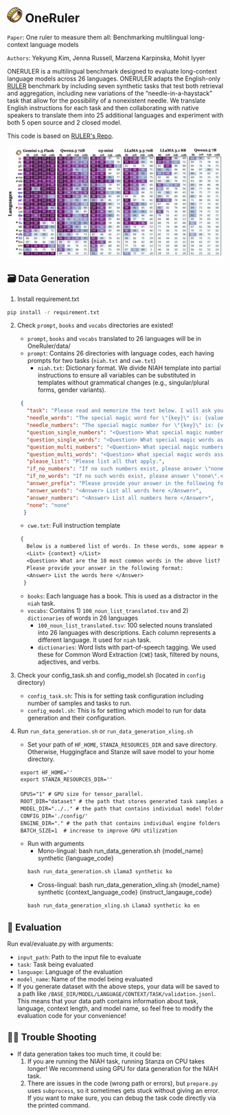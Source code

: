 # <img src="misc/oneruler.png" alt="ONERULER" width="35" height="35"> OneRuler
`Paper`: One ruler to measure them all: Benchmarking multilingual long-context language models 

`Authors`: Yekyung Kim, Jenna Russell, Marzena Karpinska, Mohit Iyyer

ONERULER is a multilingual benchmark designed to evaluate long-context language models across 26 languages. ONERULER adapts the English-only [RULER](https://arxiv.org/pdf/2404.06654) benchmark by including seven synthetic tasks that test both retrieval and aggregation, including new variations of the “needle-in-a-haystack” task that allow for the possibility of a nonexistent needle. We translate English instructions for each task and then collaborating with native speakers to translate them into 25 additional languages and experiment with both 5 open source and 2 closed model.

This code is based on [RULER's Repo](https://github.com/NVIDIA/RULER). 

![Micro-accuracy across context-lengths and languages for all NIAH tasksk](./misc/heatmap.png)

## 🗃️ Data Generation

1. Install requirement.txt
```bash
pip install -r requirement.txt
```

2. Check `prompt`, `books` and `vocabs` directories are existed!
   * `prompt`, `books` and `vocabs` translated to 26 languages will be in OneRuler/data/
   * `prompt`: Contains 26 directories with language codes, each having prompts for two tasks (`niah.txt` and `cwe.txt`)
     * `niah.txt`: Dictionary format. We divide NIAH template into partial instructions to ensure all variables can be substituted in templates without grammatical changes (e.g., singular/plural forms, gender variants).
   ```json
    {
      "task": "Please read and memorize the text below. I will ask you about it later.\n\n<text>\n{context}\n</text>\n\n",
      "needle_words": "The special magic word for \"{key}\" is: {value} ",
      "needle_numbers": "The special magic number for \"{key}\" is: {value} ",
      "question_single_numbers": "<Question> What special magic numbers associated with \"{query1}\" are mentioned in the provided text?",
      "question_single_words": "<Question> What special magic words associated with \"{query1}\" are mentioned in the provided text?",
      "question_multi_numbers": "<Question> What special magic numbers associated with \"{query1}\" and \"{query2}\" are mentioned in the provided text?",
      "question_multi_words": "<Question> What special magic words associated with \"{query1}\" and \"{query2}\" are mentioned in the provided text? ",
      "please_list": "Please list all that apply.",
      "if_no_numbers": "If no such numbers exist, please answer \"none\".</Question>\n\n\n",
      "if_no_words": "If no such words exist, please answer \"none\".</Question>\n\n\n",
      "answer_prefix": "Please provide your answer in the following format:\n",
      "answer_words": "<Answer> List all words here </Answer>",
      "answer_numbers": "<Answer> List all numbers here </Answer>",
      "none": "none"
     }
     ```
     * `cwe.txt`: Full instruction template
   ```txt
    {
      Below is a numbered list of words. In these words, some appear more often than others. Memorize the ones that appear most often.
      <List> {context} </List>
      <Question> What are the 10 most common words in the above list? </Question> 
      Please provide your answer in the following format:
      <Answer> List the words here </Answer>
     }
   ```
   * `books`: Each language has a book. This is used as a distractor in the `niah` task.
   * `vocabs`: Contains 1) `100_noun_list_translated.tsv` and 2) `dictionaries` of words in 26 languages
     * `100_noun_list_translated.tsv`: 100 selected nouns translated into 26 languages with descriptions. Each column represents a different language. It used for `niah` task.
     * `dictionaries`: Word lists with part-of-speech tagging. We used these for Common Word Extraction (`CWE`) task, filtered by nouns, adjectives, and verbs.

3. Check your config_task.sh and config_model.sh (located in `config` directory)
   * `config_task.sh`: This is for setting task configuration including number of samples and tasks to run.
   * `config_model.sh`: This is for setting which model to run for data generation and their configuration.

4. Run `run_data_generation.sh` or `run_data_generation_xling.sh`
   * Set your path of `HF_HOME`, `STANZA_RESOURCES_DIR` and save directory. Otherwise, Huggingface and Stanze will save model to your home directory.
   ```markdown
    export HF_HOME=''
    export STANZA_RESOURCES_DIR=''

    GPUS="1" # GPU size for tensor_parallel.
    ROOT_DIR="dataset" # the path that stores generated task samples and model predictions.
    MODEL_DIR="../.." # the path that contains individual model folders from HUggingface.
    CONFIG_DIR='./config/'
    ENGINE_DIR="." # the path that contains individual engine folders from TensorRT-LLM.
    BATCH_SIZE=1  # increase to improve GPU utilization
   ```
   * Run with arguments
     * Mono-lingual: bash run_data_generation.sh {model_name} synthetic {language_code}
     ```markdown
     bash run_data_generation.sh Llama3 synthetic ko
      ```
     * Cross-lingual: bash run_data_generation_xling.sh {model_name} synthetic {context_language_code} {instruct_langauge_code}
     ```markdown
     bash run_data_generation_xling.sh Llama3 synthetic ko en
      ```
## 🔬 Evaluation

Run eval/evaluate.py with arguments:
* `input_path`: Path to the input file to evaluate
* `task`: Task being evaluated
* `language`: Language of the evaluation
* `model_name`: Name of the model being evaluated
* If you generate dataset with the above steps, your data will be saved to a path like `/BASE_DIR/MODEL/LANGUAGE/CONTEXT/TASK/validation.jsonl`. This means that your data path contains information about task, language, context length, and model name, so feel free to modify the evaluation code for your convenience!


## 🕵️‍♀️ Trouble Shooting 
*  If data generation takes too much time, it could be:
   1.  If you are running the NIAH task, running Stanza on CPU takes longer! We recommend using GPU for data generation for the NIAH task.
   2.  There are issues in the code (wrong path or errors), but `prepare.py` uses `subprocess`, so it sometimes gets stuck without giving an error. If you want to make sure, you can debug the task code directly via the printed command.
